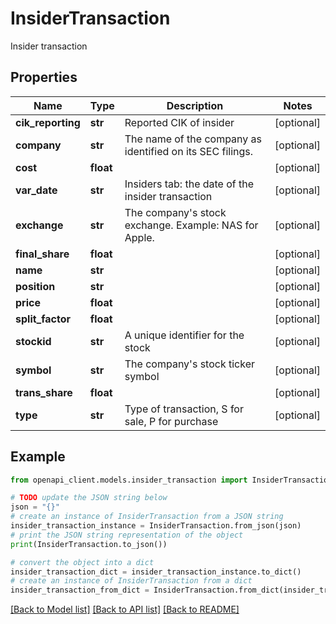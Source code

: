 # InsiderTransaction

Insider transaction

## Properties

Name | Type | Description | Notes
------------ | ------------- | ------------- | -------------
**cik_reporting** | **str** | Reported CIK of insider | [optional] 
**company** | **str** | The name of the company as identified on its SEC filings. | [optional] 
**cost** | **float** |  | [optional] 
**var_date** | **str** | Insiders tab: the date of the insider transaction | [optional] 
**exchange** | **str** | The company&#39;s stock exchange. Example: NAS for Apple. | [optional] 
**final_share** | **float** |  | [optional] 
**name** | **str** |  | [optional] 
**position** | **str** |  | [optional] 
**price** | **float** |  | [optional] 
**split_factor** | **float** |  | [optional] 
**stockid** | **str** | A unique identifier for the stock | [optional] 
**symbol** | **str** | The company&#39;s stock ticker symbol | [optional] 
**trans_share** | **float** |  | [optional] 
**type** | **str** | Type of transaction, S for sale, P for purchase | [optional] 

## Example

```python
from openapi_client.models.insider_transaction import InsiderTransaction

# TODO update the JSON string below
json = "{}"
# create an instance of InsiderTransaction from a JSON string
insider_transaction_instance = InsiderTransaction.from_json(json)
# print the JSON string representation of the object
print(InsiderTransaction.to_json())

# convert the object into a dict
insider_transaction_dict = insider_transaction_instance.to_dict()
# create an instance of InsiderTransaction from a dict
insider_transaction_from_dict = InsiderTransaction.from_dict(insider_transaction_dict)
```
[[Back to Model list]](../README.md#documentation-for-models) [[Back to API list]](../README.md#documentation-for-api-endpoints) [[Back to README]](../README.md)


